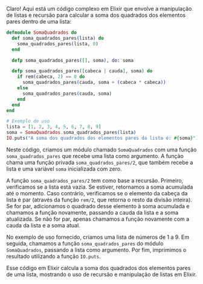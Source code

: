 Claro! Aqui está um código complexo em Elixir que envolve a manipulação de listas e recursão para calcular a soma dos quadrados dos elementos pares dentro de uma lista:

```elixir
defmodule SomaQuadrados do
  def soma_quadrados_pares(lista) do
    soma_quadrados_pares(lista, 0)
  end

  defp soma_quadrados_pares([], soma), do: soma

  defp soma_quadrados_pares([cabeca | cauda], soma) do
    if rem(cabeca, 2) == 0 do
      soma_quadrados_pares(cauda, soma + (cabeca * cabeca))
    else
      soma_quadrados_pares(cauda, soma)
    end
  end
end

# Exemplo de uso
lista = [1, 2, 3, 4, 5, 6, 7, 8, 9]
soma = SomaQuadrados.soma_quadrados_pares(lista)
IO.puts("A soma dos quadrados dos elementos pares da lista é: #{soma}")
```

Neste código, criamos um módulo chamado `SomaQuadrados` com uma função `soma_quadrados_pares` que recebe uma lista como argumento. A função chama uma função privada `soma_quadrados_pares/2`, que também recebe a lista e uma variável `soma` inicializada com zero.

A função `soma_quadrados_pares/2` tem como base a recursão. Primeiro, verificamos se a lista está vazia. Se estiver, retornamos a soma acumulada até o momento. Caso contrário, verificamos se o elemento da cabeça da lista é par (através da função `rem/2`, que retorna o resto da divisão inteira). Se for par, adicionamos o quadrado desse elemento à soma acumulada e chamamos a função novamente, passando a cauda da lista e a soma atualizada. Se não for par, apenas chamamos a função novamente com a cauda da lista e a soma atual.

No exemplo de uso fornecido, criamos uma lista de números de 1 a 9. Em seguida, chamamos a função `soma_quadrados_pares` do módulo `SomaQuadrados`, passando a lista como argumento. Por fim, imprimimos o resultado utilizando a função `IO.puts`.

Esse código em Elixir calcula a soma dos quadrados dos elementos pares de uma lista, mostrando o uso de recursão e manipulação de listas em Elixir.